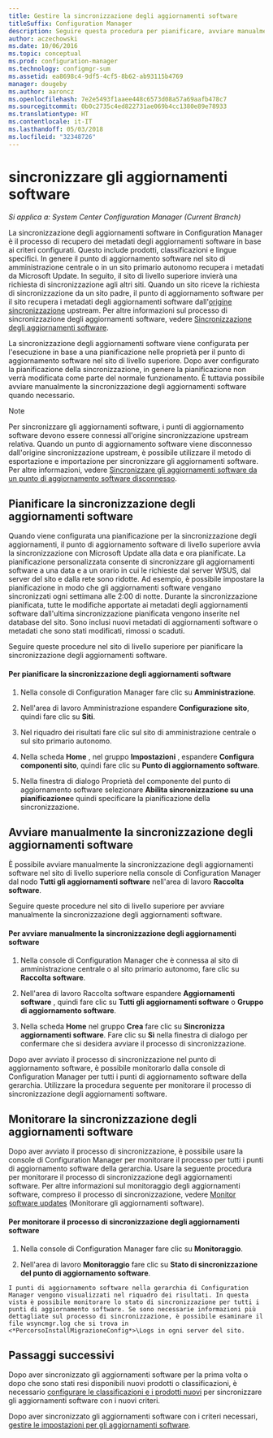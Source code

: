 ```yaml
---
title: Gestire la sincronizzazione degli aggiornamenti software
titleSuffix: Configuration Manager
description: Seguire questa procedura per pianificare, avviare manualmente e monitorare la sincronizzazione degli aggiornamenti software.
author: aczechowski
ms.date: 10/06/2016
ms.topic: conceptual
ms.prod: configuration-manager
ms.technology: configmgr-sum
ms.assetid: ea8698c4-9df5-4cf5-8b62-ab93115b4769
manager: dougeby
ms.author: aaroncz
ms.openlocfilehash: 7e2e5493f1aaee448c6573d08a57a69aafb478c7
ms.sourcegitcommit: 0b0c2735c4ed822731ae069b4cc1380e89e78933
ms.translationtype: HT
ms.contentlocale: it-IT
ms.lasthandoff: 05/03/2018
ms.locfileid: "32348726"
---
```

#  <a name="BKMK_SUMSync"></a> sincronizzare gli aggiornamenti software

*Si applica a: System Center Configuration Manager (Current Branch)*

 La sincronizzazione degli aggiornamenti software in Configuration Manager è il processo di recupero dei metadati degli aggiornamenti software in base ai criteri configurati. Questo include prodotti, classificazioni e lingue specifici. In genere il punto di aggiornamento software nel sito di amministrazione centrale o in un sito primario autonomo recupera i metadati da Microsoft Update. In seguito, il sito di livello superiore invierà una richiesta di sincronizzazione agli altri siti. Quando un sito riceve la richiesta di sincronizzazione da un sito padre, il punto di aggiornamento software per il sito recupera i metadati degli aggiornamenti software dall'[origine sincronizzazione](../plan-design/plan-for-software-updates.md#BKMK_SyncSource) upstream. Per altre informazioni sul processo di sincronizzazione degli aggiornamenti software, vedere [Sincronizzazione degli aggiornamenti software](../understand/software-updates-introduction.md#BKMK_Synchronization).

La sincronizzazione degli aggiornamenti software viene configurata per l'esecuzione in base a una pianificazione nelle proprietà per il punto di aggiornamento software nel sito di livello superiore. Dopo aver configurato la pianificazione della sincronizzazione, in genere la pianificazione non verrà modificata come parte del normale funzionamento. È tuttavia possibile avviare manualmente la sincronizzazione degli aggiornamenti software quando necessario.

  > [!NOTE]  
  >  Per sincronizzare gli aggiornamenti software, i punti di aggiornamento software devono essere connessi all'origine sincronizzazione upstream relativa. Quando un punto di aggiornamento software viene disconnesso dall'origine sincronizzazione upstream, è possibile utilizzare il metodo di esportazione e importazione per sincronizzare gli aggiornamenti software. Per altre informazioni, vedere [Sincronizzare gli aggiornamenti software da un punto di aggiornamento software disconnesso](synchronize-software-updates-disconnected.md).  

## <a name="schedule-software-updates-synchronization"></a>Pianificare la sincronizzazione degli aggiornamenti software
Quando viene configurata una pianificazione per la sincronizzazione degli aggiornamenti, il punto di aggiornamento software di livello superiore avvia la sincronizzazione con Microsoft Update alla data e ora pianificate. La pianificazione personalizzata consente di sincronizzare gli aggiornamenti software a una data e a un orario in cui le richieste dal server WSUS, dal server del sito e dalla rete sono ridotte. Ad esempio, è possibile impostare la pianificazione in modo che gli aggiornamenti software vengano sincronizzati ogni settimana alle 2:00 di notte. Durante la sincronizzazione pianificata, tutte le modifiche apportate ai metadati degli aggiornamenti software dall'ultima sincronizzazione pianificata vengono inserite nel database del sito. Sono inclusi nuovi metadati di aggiornamenti software o metadati che sono stati modificati, rimossi o scaduti.

Seguire queste procedure nel sito di livello superiore per pianificare la sincronizzazione degli aggiornamenti software.  

#### <a name="to-schedule-software-updates-synchronization"></a>Per pianificare la sincronizzazione degli aggiornamenti software  

  1.  Nella console di Configuration Manager fare clic su **Amministrazione**.  

  2.  Nell'area di lavoro Amministrazione espandere **Configurazione sito**, quindi fare clic su **Siti**.  

  3.  Nel riquadro dei risultati fare clic sul sito di amministrazione centrale o sul sito primario autonomo.  

  4.  Nella scheda **Home** , nel gruppo **Impostazioni** , espandere **Configura componenti sito**, quindi fare clic su **Punto di aggiornamento software**.  

  5.  Nella finestra di dialogo Proprietà del componente del punto di aggiornamento software selezionare **Abilita sincronizzazione su una pianificazione**e quindi specificare la pianificazione della sincronizzazione.  

## <a name="manually-start-software-updates-synchronization"></a>Avviare manualmente la sincronizzazione degli aggiornamenti software
È possibile avviare manualmente la sincronizzazione degli aggiornamenti software nel sito di livello superiore nella console di Configuration Manager dal nodo **Tutti gli aggiornamenti software** nell'area di lavoro **Raccolta software**.  

Seguire queste procedure nel sito di livello superiore per avviare manualmente la sincronizzazione degli aggiornamenti software.  

#### <a name="to-manually-start-software-updates-synchronization"></a>Per avviare manualmente la sincronizzazione degli aggiornamenti software  

  1.  Nella console di Configuration Manager che è connessa al sito di amministrazione centrale o al sito primario autonomo, fare clic su **Raccolta software**.  

  2.  Nell'area di lavoro Raccolta software espandere **Aggiornamenti software** , quindi fare clic su **Tutti gli aggiornamenti software** o **Gruppo di aggiornamento software**.  

  3.  Nella scheda **Home** nel gruppo **Crea** fare clic su **Sincronizza aggiornamenti software**. Fare clic su **Sì** nella finestra di dialogo per confermare che si desidera avviare il processo di sincronizzazione.  

   Dopo aver avviato il processo di sincronizzazione nel punto di aggiornamento software, è possibile monitorarlo dalla console di Configuration Manager per tutti i punti di aggiornamento software della gerarchia. Utilizzare la procedura seguente per monitorare il processo di sincronizzazione degli aggiornamenti software.  


## <a name="monitor-software-updates-synchronization"></a>Monitorare la sincronizzazione degli aggiornamenti software
Dopo aver avviato il processo di sincronizzazione, è possibile usare la console di Configuration Manager per monitorare il processo per tutti i punti di aggiornamento software della gerarchia. Usare la seguente procedura per monitorare il processo di sincronizzazione degli aggiornamenti software. Per altre informazioni sul monitoraggio degli aggiornamenti software, compreso il processo di sincronizzazione, vedere [Monitor software updates](../deploy-use/monitor-software-updates.md) (Monitorare gli aggiornamenti software).

#### <a name="to-monitor-the-software-updates-synchronization-process"></a>Per monitorare il processo di sincronizzazione degli aggiornamenti software  

  1.  Nella console di Configuration Manager fare clic su **Monitoraggio**.  

  2.  Nell'area di lavoro **Monitoraggio** fare clic su **Stato di sincronizzazione del punto di aggiornamento software**.  

    I punti di aggiornamento software nella gerarchia di Configuration Manager vengono visualizzati nel riquadro dei risultati. In questa vista è possibile monitorare lo stato di sincronizzazione per tutti i punti di aggiornamento software. Se sono necessarie informazioni più dettagliate sul processo di sincronizzazione, è possibile esaminare il file wsyncmgr.log che si trova in <*PercorsoInstallMigrazioneConfig*>\Logs in ogni server del sito.  

## <a name="next-steps"></a>Passaggi successivi
Dopo aver sincronizzato gli aggiornamenti software per la prima volta o dopo che sono stati resi disponibili nuovi prodotti o classificazioni, è necessario [configurare le classificazioni e i prodotti nuovi](configure-classifications-and-products.md) per sincronizzare gli aggiornamenti software con i nuovi criteri.

Dopo aver sincronizzato gli aggiornamenti software con i criteri necessari, [gestire le impostazioni per gli aggiornamenti software](manage-settings-for-software-updates.md).  
